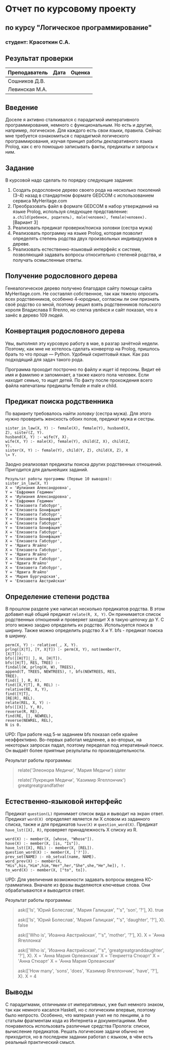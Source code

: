 ﻿# Отчет по курсовому проекту
## по курсу "Логическое программирование"

### студент: Красоткин С.А.

## Результат проверки

| Преподаватель     | Дата         |  Оценка       |
|-------------------|--------------|---------------|
| Сошников Д.В. |              |               |
| Левинская М.А.|              |               |

## Введение

Доселе я активно сталкивался с парадигмой императивного программирования, немного с функциональным. Но есть и другие, например, логическое. Для каждого есть свои языки, правила. Сейчас мне требуется ознакомиться с парадигмой логического программирования, изучая принцип работы декларативного языка Prolog, как с его помощью записывать
факты, предикаты и запросы к ним.

## Задание

В курсовой надо сделать по порядку следующие задания:

 1. Создать родословное дерево своего рода на несколько поколений (3-4) назад в стандартном формате GEDCOM с использованием сервиса MyHeritage.com 
 2. Преобразовать файл в формате GEDCOM в набор утверждений на языке Prolog, используя следующее представление: `a.child(ребенок, родитель), male(человек), female(человек).` [Вариант 3]
 3. Реализовать предикат проверки/поиска золовки (сестра мужа) 
 4. Реализовать программу на языке Prolog, которая позволит определять степень родства двух произвольных индивидуумов в дереве. 
 5. Реализовать естественно-языковый интерфейс к системе, позволяющий задавать вопросы относительно степеней родства, и получать осмысленные ответы.

## Получение родословного дерева

Генеалогическое дерево получено благодаря сайту помощи сайта MyHeritage.com. Не  составлял собственное, так как тяжело
опросить всех родственников, особенно 4-юродных, согласны ли они признать своё родство со мной, поэтому решил взять родственников польского короля Владислава II Ягелло, но слегка увлёкся и сайт показал, что я занёс в дерево 109 людей.

## Конвертация родословного дерева

Увы, выполнял эту курсовую работу в мае, в разгар
зачётной недели. Поэтому, как мне не хотелось сделать конвертор на Prolog, пришлось брать то что проще — Python. Удобный скриптовый язык. Как раз подходящий для задач такого
рода.

Программа проходит построчно по файлу и ищет id персоны. Видит её имя и фамилию и запоминает, а также какого пола человек. Если  находит семью, то ищет детей. По факту после прохождения всего файла напечатаны предикаты
female и male и child.

## Предикат поиска родственника

По варианту требовалось найти *золовку* (сестра мужа). Для этого нужно проверить женскость обоих полов, предикат мужа и сестры.

    sister_in_law(X, Y) :- female(X), female(Y), husband(X,
    Z), sister(Z, Y).
    husband(X, Y) :- wife(Y, X).
    wife(X, Y) :- male(X), female(Y), child(Z, X), child(Z,
    Y).
    sister(X, Y) :- female(Y), child(Y, Z), child(X, Z), X
    \= Y.

Заодно реализовал предикаты поиска других родственных отношений. Пригодится для дальнейших заданий.
```
Результат работы программы (Первые 10 выводов):
sister_in_law(X, Y)
X = 'Иулиания Александровна',
Y = 'Евфремия Гедимин'
X = 'Иулиания Александровна',
Y = 'Евфремия Гедимин'
X = 'Елизавета Габсбург',
Y = 'Елизавета Бонифация'
X = 'Елизавета Габсбург',
Y = 'Елизавета Бонифация'
X = 'Елизавета Габсбург',
Y = 'Елизавета Бонифация'
X = 'Елизавета Габсбург',
Y = 'Елизавета Бонифация'
X = 'Елизавета Габсбург',
Y = 'Ядвига Ягайло'
X = 'Елизавета Габсбург',
Y = 'Ядвига Ягайло'
X = 'Елизавета Габсбург',
Y = 'Ядвига Ягайло'
X = 'Елизавета Габсбург',
Y = 'Ядвига Ягайло'
X = 'Мария Бургундская',
Y = 'Елизавета Австрийская'
```
## Определение степени родства

В прошлом разделе уже написал несколько предикатов родства. В этом добавил ещё общий предикат `relate(R, X, Y)`. Он принимается список родственных отношений и проверяет
заходит X в такую цепочку до Y. С этого можно заодно определить их родство. Используется поиск в ширину. Также можно определить родство X и Y. bfs - предикат поиска в
ширину.

    perm(X, Y) :- relative(_, X, Y).
    prlng([X|T], [Y, X|T]) :- perm(X, Y), not(member(Y,
    [X|T])).
    bfs([[H|T]|_], H, [H|T]).
    bfs([H|T], RES, TREE) :-
    findall(W, prlng(H, W), TREES),
    append(T, TREES, NEWTREES), !, bfs(NEWTREES, RES,
    TREE).
    find([_], R, R).
    find([X,Y|T], R, REL) :-
    relative(RE, X, Y),
    find([Y|T],
    [RE|R], REL).
    relate(REL, X, Y) :-
    bfs([[X]], Y, R),
    reverse(R, RE),
    find(RE, [], NEWREL),
    reverse(NEWREL, REL),
    N is 0.

UPD: При работе над 5-м заданием bfs показал себя крайне неэффективно. Во-первых работал медленее, а во-вторых, на некоторых запросах падал, поэтому переделал под итеративный поиск. Он выдаёт более приятные результаты по производительности.

Результат работы программы:

> relate('Элеонора Медичи', 'Мария Медичи')
> sister
> 
> relate('Лукреция Медичи', 'Казимир Ягеллончик')
> greatgreatgrandfather

## Естественно-языковой интерфейс

Предикат `question(L)` принимает список вида и выводит на экран ответ. Предикат `word(X) `определяет является ли X словом из заданного списка, также и для предикатов `have(X)` и
`question_word(X)`. Предикат `have_lst([X], R)`, проверяет принадлежность X списку из R.

    word(X) :- member(X, [whose, "Whose"]).
    have(X) :- member(X, [is, "Is"]).
    have_lst([X], REL) :- member(X, [REL]).
    question_word(X) :- member(X, ['?']).
    prev_set(NAME) :- nb_setval(name, NAME).
    word_prev(X) :- member(X, "His",his,"Him",him,"Her",her,"She",she,"He",he]), !.
    to_word(X) :- member(X, ["to", to]).

UPD: Для увеличения возможности задавать вопросы введена КС-грамматика. Вначале из фразы выделяются ключевые слова. Они обрабатываются и выводится ответ. 

Результат работы программы:

> ask(['Is', 'Юрий Болеслав', 'Мария Галицкая', "'s", 'son', '?'], X).
> true
> 
> ask(['Is', 'Юрий Болеслав', 'Мария Галицкая', "'s", 'daughter', '?'], X).
> false
> 
> ask(['Who is', 'Иоанна Австрийская', "'s", 'mother', '?'], X).
> X = 'Анна Ягеллонка'
> 
> ask(['Who is', 'Иоанна Австрийская', "'s", 'greatgreatgranddaughter', '?'], X).
> X = 'Анна Мария Орлеанская'
> X = 'Генриетта Стюарт'
> X = 'Анна Стюарт'
> X = 'Анна Мария Орлеанская'
> 
> ask(['How many', 'sons', 'does', 'Казимир Ягеллончик', 'have', '?'], X).
> X = 4

## Выводы
С парадигмами, отличными от императивных, уже был немного знаком, так как немного касался Haskell, но с логическим впервые, поэтому было непросто. Особенно, что материал учил не по лекциям, а по статьям фрагментам кода из Интернета и документациями.
Мне понравилось использовать различные средства Пролога: списки, вычисление предикатов.
Решать логические задачи обычно не приходится, но в последнем задании работал с языком, в чём есть реальный практический смысл.


